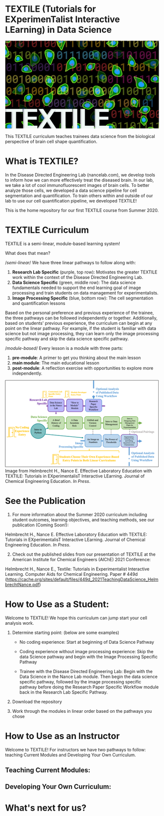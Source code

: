 TEXTILE (Tutorials for EXperimenTalist Interactive LEarning) in Data Science
=======

![Logo](/images/logo.png)

This TEXTILE curriculum teaches trainees data science from the biological
perspective of brain cell shape quantification.

What is TEXTILE?
===========

In the Disease Directed Engineering Lab (nancelab.com), we develop tools to
inform how we can more effectively treat the diseased brain. In our lab, we take
a lot of cool immunofluorescent images of brain cells. To better analyze those
cells, we developed a data science pipeline for cell segmentation and
quantification. To train others within and outside of our lab to use our cell
quantification pipeline, we developed TEXTILE!

This is the home repository for our first TEXTILE course from Summer 2020.

TEXTILE Curriculum
===========

TEXTILE is a semi-linear, module-based learning system!

What does that mean?

/_semi-linear_/ We have three linear pathways to follow along with:

1. **Research Lab Specific** (purple, top row): Motivates the greater TEXTILE
work within the context of the Disease Directed Engineering Lab.
2. **Data Science Specific** (green, middle row): The data science fundamentals
needed to support the end learning goal of image processing and train students
on data management for experimentalists.
3. **Image Processing Specific** (blue, bottom row): The cell segmentation and
quantification lessons

Based on the personal preference and previous experience of the trainee, the
three pathways can be followed independently or together. Additionally, based on
students' previous experience, the curriculum can begin at any point on the
linear pathway. For example, if the student is familiar with data science but
not image processing, they can learn only the image processing specific pathway
and skip the data science specific pathway.

/_module-based_/ Every lesson is a module with three parts:
1. **pre-module**: A primer to get you thinking about the main lesson
2. **main module**: The main educational lesson
3. **post-module**: A reflection exercise with opportunities to explore more
independently.

![Curriculum](/images/curriculum.png)
Image from Helmbrecht H., Nance E. Effective Laboratory Education with TEXTILE:
Tutorials in EXperimentalisT Interactive LEarning. Journal of Chemical
Engineering Education. _In Press_.

See the Publication
===========
1. For more information about the Summer 2020 curriculum including student
outcomes, learning objectives, and teaching methods, see our publication (Coming
Soon!):

Helmbrecht H., Nance E. Effective Laboratory Education with TEXTILE:
Tutorials in EXperimentalisT Interactive LEarning. Journal of Chemical
Engineering Education. _In Press_.

2. Check out the published slides from our presentation of TEXTILE at the
American Institute for Chemical Engineers (AIChE) 2021 Conference:

Helmbrecht H., Nance E., Textile: Tutorials in Experimentalist Interactive
Learning. Computer Aids for Chemical Engineering. Paper # 449d
(https://cache.org/sites/default/files/449d_2021TeachingDataScience_HelmbrechtNance.pdf)

How to Use as a Student:
===========

Welcome to TEXTILE! We hope this curriculum can jump start your cell analysis
work.

1. Determine starting point: (below are some examples)

    - No coding experience: Start at beginning of Data Science Pathway

    - Coding experience without image processing experience: Skip the data Science
pathway and begin with the Image Processing Specific Pathway

    - Trainee with the Disease Directed Engineering Lab: Begin with the
Data Science in the Nance Lab module. Then begin the data science specific
pathway, followed by the image processing specific pathway before doing the
Research Paper Specific Workflow module back in the Research Lab Specific
Pathway.

2. Download the repository

3. Work through the modules in linear order based on the pathways you chose

How to Use as an Instructor
===========
Welcome to TEXTILE! For instructors we have two pathways to follow: teaching
Current Modules and Developing Your Own Curriculum.

Teaching Current Modules:
---

Developing Your Own Curriculum:
---

What's next for us?
===========

